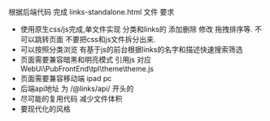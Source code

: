 根据后端代码 完成  links-standalone.html 文件
要求
- 使用原生css/js完成,单文件实现 分类和links的 添加删除 修改 拖拽排序等. 不可以跳转页面 不要把css和js文件拆分出来.
- 可以按照分类浏览  有基于js的前台根据links的名字和描述快速搜索筛选
- 页面需要兼容暗黑和明亮模式 引用js   <script src="/@public//theme.js"></script> 对应 WebUi\PubFrontEnd\tpl\theme\theme.js
- 页面需要兼容移动端 ipad pc 
- 后端api地址 为  /@links/api/ 开头的
- 尽可能的复用代码 减少文件体积
- 要现代化的风格